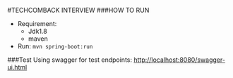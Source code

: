 #TECHCOMBACK INTERVIEW
###HOW TO RUN

- Requirement: 
  - Jdk1.8
  - maven
- Run: `mvn spring-boot:run`


###Test
Using swagger for test endpoints: [http://localhost:8080/swagger-ui.html](http://localhost:8080/swagger-ui.html)
